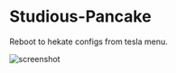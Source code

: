 # Studious-Pancake
Reboot to hekate configs from tesla menu.

![screenshot](https://user-images.githubusercontent.com/22580720/92334237-6e030200-f08c-11ea-8ed4-022b2bac1f4b.jpg)
